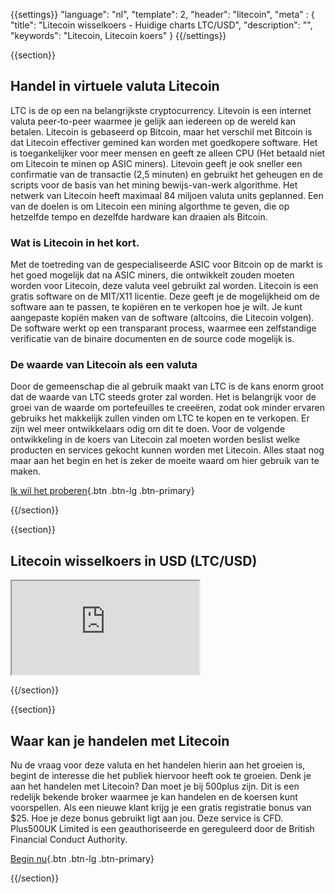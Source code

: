 {{settings}}
  "language": "nl",
  "template": 2,
  "header": "litecoin",
  "meta" : {
    "title": "Litecoin wisselkoers - Huidige charts LTC/USD",
    "description": "",
    "keywords": "Litecoin, Litecoin koers"
  }
{{/settings}}

{{section}}

## Handel in virtuele valuta Litecoin 

LTC is de op een na belangrijkste cryptocurrency. Litevoin is een internet valuta peer-to-peer waarmee je gelijk aan iedereen op de wereld kan betalen. Litecoin is gebaseerd op Bitcoin, maar het verschil met Bitcoin is dat Litecoin effectiver gemined kan worden met goedkopere software. Het is toegankelijker voor meer mensen en geeft ze alleen CPU (Het betaald niet om Litecoin te minen op ASIC miners). Litevoin geeft je ook sneller een confirmatie van de transactie (2,5 minuten) en gebruikt het geheugen en de scripts voor de basis van het mining bewijs-van-werk algorithme. Het netwerk van Litecoin heeft maximaal 84 miljoen valuta units geplanned. Een van de doelen is om Litecoin een mining algorthme te geven, die op hetzelfde tempo en dezelfde hardware kan draaien als Bitcoin.

### Wat is Litecoin in het kort.

Met de toetreding van de gespecialiseerde ASIC voor Bitcoin op de markt is het goed mogelijk dat na ASIC miners, die ontwikkelt zouden moeten worden voor Litecoin, deze valuta veel gebruikt zal worden. Litecoin is een gratis software on de MIT/X11 licentie. Deze geeft je de mogelijkheid om de software aan te passen, te kopiëren en te verkopen hoe je wilt. Je kunt aangepaste kopiën maken van de software (altcoins, die Litecoin volgen). De software werkt op een transparant process, waarmee een zelfstandige verificatie van de binaire documenten en de source code mogelijk is. 

### De waarde van Litecoin als een valuta 

Door de gemeenschap die al gebruik maakt van LTC is de kans enorm groot dat de waarde van LTC steeds groter zal worden. Het is belangrijk voor de groei van de waarde om portefeuilles te creeëren, zodat ook minder ervaren gebruiks het makkelijk zullen vinden om LTC te kopen en te verkopen. Er zijn wel meer ontwikkelaars odig om dit te doen. Voor de volgende ontwikkeling in de koers van Litecoin zal moeten worden beslist welke producten en services gekocht kunnen worden met Litecoin. Alles staat nog maar aan het begin en het is zeker de moeite waard om hier gebruik van te maken. 

[Ik wil het proberen](http://www.plus500.com/nl/StartTrading.aspx?id=66349&pl=2){.btn .btn-lg .btn-primary}

{{/section}}

{{section}}

## Litecoin wisselkoers in USD (LTC/USD)

<div class="container kurz">
<a href="http://www.plus500.com/nl/StartTrading.aspx?id=66349&tags=Bitcoin&pl=2"></a>
<a href="http://www.plus500.com/nl/StartTrading.aspx?id=66349&tags=Bitcoin&pl=2"></a>
<iframe src="http://marketools.plus500.com/Widgets/InstrumentChartContainer?hl=nl&cty=NL&id=66349&tags=widg+chart+litecoin&pl=2&instSymb=LTCUSD"></iframe>
</div>

{{/section}}

{{section}}

## Waar kan je handelen met Litecoin 

Nu de vraag voor deze valuta en het handelen hierin aan het groeien is, begint de interesse die het publiek hiervoor heeft ook te groeien. Denk je aan het handelen met Litecoin? Dan moet je bij 500plus zijn. Dit is een redelijk bekende broker waarmee je kan handelen en de koersen kunt voorspellen. Als een nieuwe klant krijg je een gratis registratie bonus van $25. Hoe je deze bonus gebruikt ligt aan jou. Deze service is CFD. Plus500UK Limited is een geauthoriseerde en gereguleerd door de British Financial Conduct Authority. 

[Begin nu](http://www.plus500.com/nl/StartTrading.aspx?id=66349&pl=2){.btn .btn-lg .btn-primary}


{{/section}}